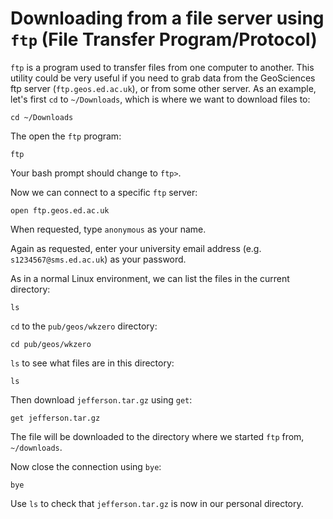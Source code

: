 # Downloading from a file server using `ftp` (File Transfer Program/Protocol)

`ftp` is a program used to transfer files from one computer to another. This utility could be very useful if you need to grab data from the GeoSciences ftp server (`ftp.geos.ed.ac.uk`), or from some other server. As an example, let's first `cd` to `~/Downloads`, which is where we want to download files to:

```
cd ~/Downloads
```

The open the `ftp` program:

```
ftp
```

Your bash prompt should change to `ftp>`.

Now we can connect to a specific `ftp` server:

```
open ftp.geos.ed.ac.uk
```

When requested, type `anonymous` as your name.

Again as requested, enter your university email address (e.g. `s1234567@sms.ed.ac.uk`) as your password.

As in a normal Linux environment, we can list the files in the current directory:

```
ls
```

`cd` to the `pub/geos/wkzero` directory:

```
cd pub/geos/wkzero
```

`ls` to see what files are in this directory:

```
ls
```

Then download `jefferson.tar.gz` using `get`:

```
get jefferson.tar.gz
```

The file will be downloaded to the directory where we started `ftp` from, `~/downloads`.

Now close the connection using `bye`:

```
bye
```

Use `ls` to check that `jefferson.tar.gz` is now in our personal directory.

